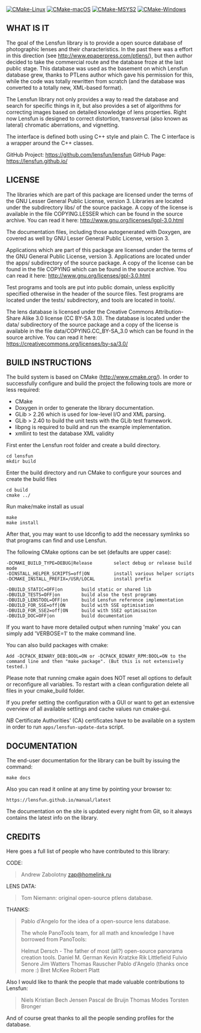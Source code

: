 
[![CMake-Linux](https://github.com/lensfun/lensfun/actions/workflows/cmake-linux.yml/badge.svg)](https://github.com/lensfun/lensfun/actions/workflows/cmake-linux.yml)
[![CMake-macOS](https://github.com/lensfun/lensfun/actions/workflows/cmake-macos.yml/badge.svg)](https://github.com/lensfun/lensfun/actions/workflows/cmake-macos.yml)
[![CMake-MSYS2](https://github.com/lensfun/lensfun/actions/workflows/cmake-msys2.yml/badge.svg)](https://github.com/lensfun/lensfun/actions/workflows/cmake-msys2.yml)
[![CMake-Windows](https://github.com/lensfun/lensfun/actions/workflows/cmake-windows.yml/badge.svg)](https://github.com/lensfun/lensfun/actions/workflows/cmake-windows.yml)

WHAT IS IT
----------

The goal of the Lensfun library is to provide a open source database
of photographic lenses and their characteristics. In the past there
was a effort in this direction (see http://www.epaperpress.com/ptlens/),
but then author decided to take the commercial route and the database
froze at the last public stage. This database was used as the basement
on which Lensfun database grew, thanks to PTLens author which gave his
permission for this, while the code was totally rewritten from scratch
(and the database was converted to a totally new, XML-based format).

The Lensfun library not only provides a way to read the database
and search for specific things in it, but also provides a set of
algorithms for correcting images based on detailed knowledge of
lens properties. Right now Lensfun is designed to correct
distortion, transversal (also known as lateral) chromatic aberrations,
and vignetting.

The interface is defined both using C++ style and plain C.
The C interface is a wrapper around the C++ classes.

GitHub Project: https://github.com/lensfun/lensfun
GitHub Page: https://lensfun.github.io/


LICENSE
-------

The libraries which are part of this package are licensed under the terms
of the GNU Lesser General Public License, version 3. Libraries are located
under the subdirectory libs/ of the source package. A copy of the license
is available in the file COPYING.LESSER which can be found in the source
archive. You can read it here: http://www.gnu.org/licenses/lgpl-3.0.html

The documentation files, including those autogenerated with Doxygen,
are covered as well by GNU Lesser General Public License, version 3.

Applications which are part of this package are licensed under the terms
of the GNU General Public License, version 3. Applications are located
under the apps/ subdirectory of the source package. A copy of the license
can be found in the file COPYING which can be found in the source
archive. You can read it here: http://www.gnu.org/licenses/gpl-3.0.html

Test programs and tools are put into public domain, unless explicitly
specified otherwise in the header of the source files. Test programs
are located under the tests/ subdirectory, and tools are located in tools/.

The lens database is licensed under the Creative Commons Attribution-Share
Alike 3.0 license (CC BY-SA 3.0). The database is located under the data/ 
subdirectory of the source package and a copy of the license is available 
in the file data/COPYING.CC_BY-SA_3.0 which can be found in the source
archive. You can read it here: https://creativecommons.org/licenses/by-sa/3.0/


BUILD INSTRUCTIONS
------------------

The build system is based on CMake (http://www.cmake.org/). In order to
successfully configure and build the project the following tools are more
or less required:

 - CMake
 - Doxygen in order to generate the library documentation.
 - GLib > 2.26 which is used for low-level I/O and XML parsing.
 - GLib > 2.40 to build the unit tests with the GLib test framework.
 - libpng is required to build and run the example implementation.
 - xmllint to test the database XML validity

First enter the Lensfun root folder and create a build directory.

    cd lensfun
    mkdir build

Enter the build directory and run CMake to configure your sources and create
the build files

    cd build
    cmake ../

Run make/make install as usual

    make
    make install

After that, you may want to use ldconfig to add the necessary symlinks so that
programs can find and use Lensfun.

The following CMake options can be set (defaults are upper case):

    -DCMAKE_BUILD_TYPE=DEBUG|Release        select debug or release build mode
    -DINSTALL_HELPER_SCRIPTS=off|ON         install various helper scripts
    -DCMAKE_INSTALL_PREFIX=/USR/LOCAL       install prefix

    -DBUILD_STATIC=OFF|on       build static or shared lib
    -DBUILD_TESTS=OFF|on        build also the test programs
    -DBUILD_LENSTOOL=OFF|on     build Lensfun reference implementation
    -DBUILD_FOR_SSE=off|ON      build with SSE optimisation
    -DBUILD_FOR_SSE2=off|ON     build with SSE2 optimisaiton
    -DBUILD_DOC=OFF|on          build documentation

If you want to have more detailed output when running 'make' you can simply add
'VERBOSE=1' to the make command line.

You can also build packages with cmake:

    Add -DCPACK_BINARY_DEB:BOOL=ON or -DCPACK_BINARY_RPM:BOOL=ON to the
    command line and then "make package". (But this is not extensively tested.)

Please note that running cmake again does NOT reset all options to default or
reconfigure all variables. To restart with a clean configuration delete all files
in your cmake_build folder.

If you prefer setting the configuration with a GUI or want to get an extensive
overview of all available settings and cache values run cmake-gui.

*NB* Certificate Authorities' (CA) certificates have to be available on a system
in order to run `apps/lensfun-update-data` script.

DOCUMENTATION
-------------

The end-user documentation for the library can be built by issuing the
command:

    make docs

Also you can read it online at any time by pointing your browser to:

	https://lensfun.github.io/manual/latest

The documentation on the site is updated every night from Git, so it always
contains the latest info on the library.


CREDITS
-------

Here goes a full list of people who have contributed to this library:

CODE:
  > Andrew Zabolotny <zap@homelink.ru>

LENS DATA:
  > Tom Niemann: original open-source ptlens database.

THANKS:
  > Pablo d'Angelo for the idea of a open-source lens database.
  >
  > The whole PanoTools team, for all math and knowledge I have borrowed from PanoTools:
  >
  > Helmut Dersch - The father of most (all?) open-source panorama creation tools.
  > Daniel M. German
  > Kevin Kratzke
  > Rik Littlefield
  > Fulvio Senore
  > Jim Watters
  > Thomas Rauscher
  > Pablo d'Angelo (thanks once more :)
  > Bret McKee
  > Robert Platt

Also I would like to thank the people that made valuable contributions to Lensfun:
  > Niels Kristian Bech Jensen
  > Pascal de Bruijn
  > Thomas Modes
  > Torsten Bronger

And of course great thanks to all the people sending profiles for the database.
